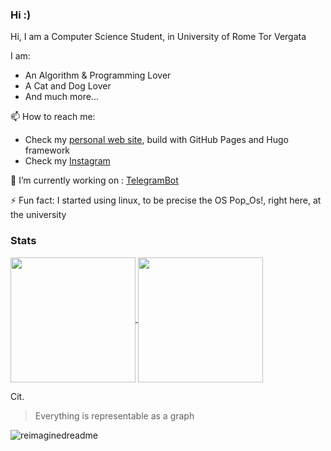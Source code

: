 ### Hi :)

<!--
**francosalvucci14/francosalvucci14** is a ✨ _special_ ✨ repository because its `README.md` (this file) appears on your GitHub profile.

Here are some ideas to get you started:

- 🔭 I’m currently working on ...
- 🌱 I’m currently learning ...
- 👯 I’m looking to collaborate on ...
- 🤔 I’m looking for help with ...
- 💬 Ask me about ...
- 📫 How to reach me: ...
- 😄 Pronouns: ...
- ⚡ Fun fact: ...
-->

Hi, I am a Computer Science Student, in University of Rome Tor Vergata

I am:
- An Algorithm & Programming Lover
- A Cat and Dog Lover
- And much more...

📫 How to reach me:
- Check my [personal web site](https://francosalvucci14.github.io/), build with GitHub Pages and Hugo framework
- Check my [Instagram](https://www.instagram.com/franco.salvucci.9/)

<!--🔭 I’m currently working on: [WebScraper](https://github.com/francosalvucci14/RealEstateDataAnalysis)-->
🔭 I’m currently working on : [TelegramBot](https://github.com/francosalvucci14/Lab25a-TG-bot)

⚡ Fun fact: I started using linux, to be precise the OS Pop_Os!, right here, at the university

<!--[![Top Langs](https://github-readme-stats.vercel.app/api/top-langs/?username=francosalvucci14&size_weight=0&count_weight=1&hide=HTML,AMPL,Rich%20Text%20Format,Makefile&theme=dark&layout=donut&card_width=320)](https://github.com/anuraghazra/github-readme-stats) 
[![Anurag's GitHub stats](https://github-readme-stats.vercel.app/api?username=francosalvucci14&theme=dark&show_icons=true)](https://github.com/anuraghazra/github-readme-stats)-->

### Stats

<a href="https://github.com/anuraghazra/github-readme-stats">
  <img height=200 align="center" src="https://github-readme-stats.vercel.app/api?username=francosalvucci14&theme=dark&show_icons=true" />
</a>
<a href="https://github.com/anuraghazra/convoychat">
  <img height=200 align="center" src="https://github-readme-stats.vercel.app/api/top-langs?username=francosalvucci14&size_weight=0&count_weight=1&hide=HTML,AMPL,Rich%20Text%20Format,Makefile&theme=dark&layout=compact&card_width=320" />
</a>

Cit.

> Everything is representable as a graph

<img src="https://myreadme.vercel.app/api/embed/francosalvucci14?panels=userstatistics,toprepositories,toplanguages,commitgraph?theme=dark" alt="reimaginedreadme" />
